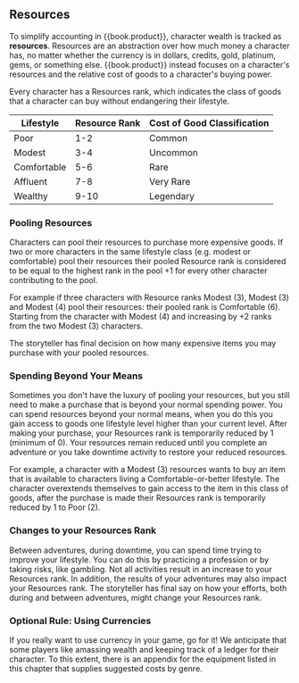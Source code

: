 ## Resources
To simplify accounting in {{book.product}}, character wealth is tracked as
**resources**. Resources are an abstraction over how much money a character has,
no matter whether the currency is in dollars, credits, gold, platinum, gems, or
something else. {{book.product}} instead focuses on a character's resources and
the relative cost of goods to a character's buying power.

Every character has a Resources rank, which indicates the class of goods that a
character can buy without endangering their lifestyle.

| Lifestyle   | Resource Rank | Cost of Good Classification |
|-------------|---------------|-----------------------------|
| Poor        | 1-2           | Common                      |
| Modest      | 3-4           | Uncommon                    |
| Comfortable | 5-6           | Rare                        |
| Affluent    | 7-8           | Very Rare                   |
| Wealthy     | 9-10          | Legendary                   |

### Pooling Resources
Characters can pool their resources to purchase more expensive goods. If two or
more characters in the same lifestyle class (e.g. modest or comfortable) pool
their resources their pooled Resource rank is considered to be equal to the
highest rank in the pool +1 for every other character contributing to the pool.

For example if three characters with Resource ranks Modest (3), Modest (3) and
Modest (4) pool their resources: their pooled rank is Comfortable (6). Starting
from the character with Modest (4) and increasing by +2 ranks from the two
Modest (3) characters.

The storyteller has final decision on how many expensive items you may purchase
with your pooled resources.

### Spending Beyond Your Means
Sometimes you don't have the luxury of pooling your resources, but you still
need to make a purchase that is beyond your normal spending power. You can spend
resources beyond your normal means, when you do this you gain access to goods
one lifestyle level higher than your current level. After making your purchase,
your Resources rank is temporarily reduced by 1 (minimum of 0). Your resources
remain reduced until you complete an adventure or you take downtime activity to
restore your reduced resources.

For example, a character with a Modest (3) resources wants to buy an item that
is available to characters living a Comfortable-or-better lifestyle. The
character overextends themselves to gain access to the item in this class of
goods, after the purchase is made their Resources rank is temporarily reduced by
1 to Poor (2).

### Changes to your Resources Rank
Between adventures, during downtime, you can spend time trying to improve your
lifestyle. You can do this by practicing a profession or by taking risks, like
gambling. Not all activities result in an increase to your Resources rank. In
addition, the results of your adventures may also impact your Resources rank.
The storyteller has final say on how your efforts, both during and between
adventures, might change your Resources rank.

### Optional Rule: Using Currencies
If you really want to use currency in your game, go for it! We anticipate that
some players like amassing wealth and keeping track of a ledger for their
character. To this extent, there is an appendix for the equipment listed in this
chapter that supplies suggested costs by genre.